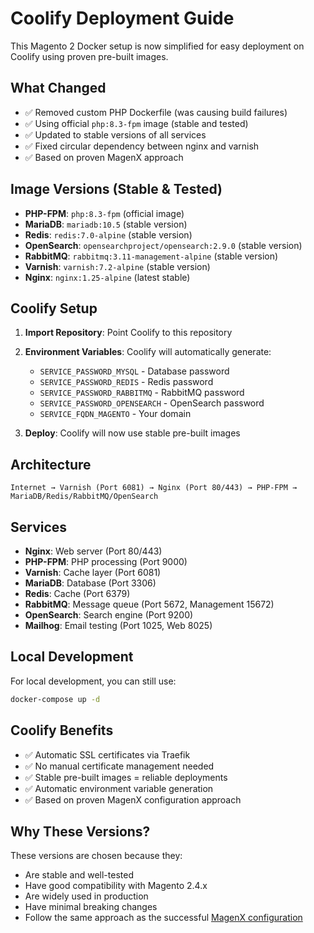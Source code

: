 # Coolify Deployment Guide

This Magento 2 Docker setup is now simplified for easy deployment on Coolify using proven pre-built images.

## What Changed

- ✅ Removed custom PHP Dockerfile (was causing build failures)
- ✅ Using official `php:8.3-fpm` image (stable and tested)
- ✅ Updated to stable versions of all services
- ✅ Fixed circular dependency between nginx and varnish
- ✅ Based on proven MagenX approach

## Image Versions (Stable & Tested)

- **PHP-FPM**: `php:8.3-fpm` (official image)
- **MariaDB**: `mariadb:10.5` (stable version)
- **Redis**: `redis:7.0-alpine` (stable version)
- **OpenSearch**: `opensearchproject/opensearch:2.9.0` (stable version)
- **RabbitMQ**: `rabbitmq:3.11-management-alpine` (stable version)
- **Varnish**: `varnish:7.2-alpine` (stable version)
- **Nginx**: `nginx:1.25-alpine` (latest stable)

## Coolify Setup

1. **Import Repository**: Point Coolify to this repository
2. **Environment Variables**: Coolify will automatically generate:
   - `SERVICE_PASSWORD_MYSQL` - Database password
   - `SERVICE_PASSWORD_REDIS` - Redis password  
   - `SERVICE_PASSWORD_RABBITMQ` - RabbitMQ password
   - `SERVICE_PASSWORD_OPENSEARCH` - OpenSearch password
   - `SERVICE_FQDN_MAGENTO` - Your domain

3. **Deploy**: Coolify will now use stable pre-built images

## Architecture

```
Internet → Varnish (Port 6081) → Nginx (Port 80/443) → PHP-FPM → MariaDB/Redis/RabbitMQ/OpenSearch
```

## Services

- **Nginx**: Web server (Port 80/443)
- **PHP-FPM**: PHP processing (Port 9000)
- **Varnish**: Cache layer (Port 6081)
- **MariaDB**: Database (Port 3306)
- **Redis**: Cache (Port 6379)
- **RabbitMQ**: Message queue (Port 5672, Management 15672)
- **OpenSearch**: Search engine (Port 9200)
- **Mailhog**: Email testing (Port 1025, Web 8025)

## Local Development

For local development, you can still use:
```bash
docker-compose up -d
```

## Coolify Benefits

- ✅ Automatic SSL certificates via Traefik
- ✅ No manual certificate management needed
- ✅ Stable pre-built images = reliable deployments
- ✅ Automatic environment variable generation
- ✅ Based on proven MagenX configuration approach

## Why These Versions?

These versions are chosen because they:
- Are stable and well-tested
- Have good compatibility with Magento 2.4.x
- Are widely used in production
- Have minimal breaking changes
- Follow the same approach as the successful [MagenX configuration](https://github.com/magenx/Magento-2-docker-configuration)
